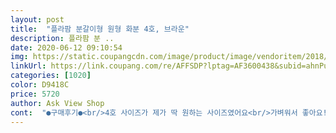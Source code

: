 ```yaml
---
layout: post 
title:  "플라팜 분갈이형 원형 화분 4호, 브라운" 
description: 플라팜 분 ..
date: 2020-06-12 09:10:54 
img: https://static.coupangcdn.com/image/product/image/vendoritem/2018/11/05/3593678002/a8cf2adc-3ef7-4cac-b931-a4261d44f160.jpg 
linkUrl: https://link.coupang.com/re/AFFSDP?lptag=AF3600438&subid=ahnPublicAsk&pageKey=72294680&itemId=241024991&vendorItemId=3593678002&traceid=V0-113-b96ccacdf58d0fa8 
categories: [1020] 
color: D9418C 
price: 5720 
author: Ask View Shop 
cont:  "●구매후기●<br/>4호 사이즈가 제가 딱 원하는 사이즈였어요<br/>가벼워서 좋아요!<br/>가볍고 너무좋아요!<br/>거기서 바질을 키워보려고 사왔어요!<br/>구멍이 안 뚫려있어서 셀프로 뚫어야하는대 걱정했던것과 달리 금방되더라구요<br/>구입가격: ₩5,720<br/>다만.<br/>.<br/>흙이부족하다는 ^^;흙을 구해와야겠어요<br/>뚫렸어요 어떤건 금방 뚫리고 어떤건 힘겹게 뚫리네요<br/>물빠짐 구멍은 막혀있는데, 가위끝으로 치니까<br/>봄이되서 로즈마리를 추가했는데 화분이 집에있는건 작아서 큰걸러 좀 주문했어요<br/>분갈이 하느라 베란다가 엉망진창이 었는데<br/>빠른배송 사랑합니다!<br/>사람들피해 아이랑 수목원다녀왔는데<br/>사이즈넉넉해서 좋아요<br/>심플하면서 깨질 염려도 없고 가격대비 만족해요<br/>오늘 저녁에 해치웠네요^^<br/>저가격에 구입했어요<br/>크고 가볍고 너무 좋네요!<br/>트레이스에서 사온 스파트필름 분갈이 했어요<br/>화분이 무거움 또 옮기고 할때 짜증나는데<br/>화분이 비좁은듯하여 구매했는데<br/>" 
---
```

